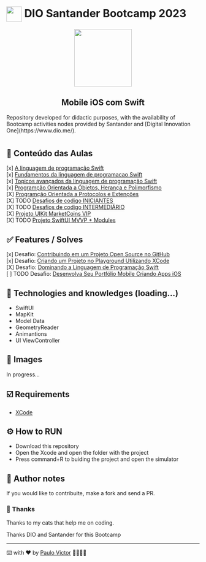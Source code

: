 <h1>
    <a href="https://www.dio.me/">
     <img align="center" width="40px" src="https://hermes.digitalinnovation.one/assets/diome/logo-minimized.png"></a>
   <span> DIO Santander Bootcamp 2023</span>
</h1>
<p align="center">
  <img align="center" width="150px" src="https://hermes.dio.me/tracks/61d57203-7c43-4d8d-a3f0-833faa2ce680.png"></p>
  <h2 align="center">
    Mobile iOS com Swift
</h2>
Repository developed for didactic purposes, with the availability of Bootcamp activities nodes provided by Santander and  [Digital Innovation One](https://www.dio.me/).

# 
## 📝 Conteúdo das Aulas
[x] [A linguagem de programação Swift](https://github.com/Paru369/DIO-Santander-Bootcamp-2023-Mobile-iOS-com-Swift/classes-content/a-linguagem-de-programacao-swift) <br>
[x] [Fundamentos da linguagem de programacao Swift](https://github.com/Paru369/DIO-Santander-Bootcamp-2023-Mobile-iOS-com-Swift/classes-content/fundamentos-Linguagem-Programacao-Swift) <br>
[x] [Topicos avançados da linguagem de programação Swift](https://github.com/Paru369/DIO-Santander-Bootcamp-2023-Mobile-iOS-com-Swift/classes-content/topicos-Avancados-Linguagem-Programacao-Swift) <br>
[x] [Programção Orientada a Objetos, Herança e Polimorfismo](https://github.com/Paru369/DIO-Santander-Bootcamp-2023-Mobile-iOS-com-Swift/classes-content/POO) <br>
[X] [Programção Orientada a Protocolos e Extenções](https://github.com/Paru369/DIO-Santander-Bootcamp-2023-Mobile-iOS-com-Swift/classes-content/POP) <br>
[X] TODO [Desafios de codigo INICIANTES ](https://github.com/Paru369/DIO-Santander-Bootcamp-2023-Mobile-iOS-com-Swift/) <br>
[X] TODO [Desafios de codigo INTERMEDIÁRIO ](https://github.com/Paru369/DIO-Santander-Bootcamp-2023-Mobile-iOS-com-Swift/) <br>
[X] [Projeto UIKit MarketCoins VIP ](https://github.com/Paru369/Criptomoedas-VIP) <br>
[X] TODO [Projeto SwiftUI MVVP + Modules ](https://github.com/Paru369/APP-Cambio-Moedas-MVVM) <br>


## ✅ Features / Solves
[x] Desafio: [Contribuindo em um Projeto Open Source no GitHub](https://github.com/Paru369/dio-lab-open-source/commit/0bb2b9918e7ee313fac72f66f9e5bc3b565fe587) <br>
[x] Desafio: [Criando um Projeto no Playground Utilizando XCode](https://github.com/Paru369/desafio-dio-playground) <br>
[X] Desafio: [Dominando a Linguagem de Programação Swift](https://github.com/Paru369/Desafio-POO-POP-Swift-DIO-Santander) <br>
[ ] TODO Desafio: [Desenvolva Seu Portfólio Mobile Criando Apps iOS](https://github.com/Paru369/DIO-Santander-Bootcamp-2023-Mobile-iOS-com-Swift/blob/main/README_desafio-final.md) <br>


## 📱 Technologies and knowledges (loading...)
- SwiftUI
- MapKit
- Model Data
- GeometryReader
- Animantions
- UI ViewController


## 📲 Images

In progress...
  
## ☑️ Requirements

- [XCode](https://developer.apple.com/xcode/)


## ⚙️ How to RUN

- Download this repository
- Open the Xcode and open the folder with the project
- Press command+R to buiding the project and open the simulator


## 📝 Author notes

If you would like to contribuite, make a fork and send a PR. 

### 🎁 Thanks

Thanks to my cats that help me on coding.


Thanks DIO and Santander for this Bootcamp

___

⌨️ with ❤️ by [Paulo Victor](https://github.com/Paru369) 👨🏾‍💻📱

